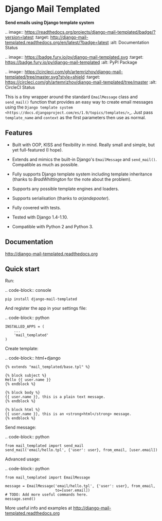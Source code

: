 Django Mail Templated
=====================

**Send emails using Django template system**

.. image:: https://readthedocs.org/projects/django-mail-templated/badge/?version=latest
   :target: http://django-mail-templated.readthedocs.org/en/latest/?badge=latest
   :alt: Documentation Status

.. image:: https://badge.fury.io/py/django-mail-templated.svg
   :target: https://badge.fury.io/py/django-mail-templated
   :alt: PyPI Package

.. image:: https://circleci.com/gh/artemrizhov/django-mail-templated/tree/master.svg?style=shield
   :target: https://circleci.com/gh/artemrizhov/django-mail-templated/tree/master
   :alt: CircleCI Status

This is a tiny wrapper around the standard ``EmailMessage`` class and
``send_mail()`` function that provides an easy way to create email messages
using the `Django template system
<https://docs.djangoproject.com/es/1.9/topics/templates/>`_.
Just pass ``template_name`` and ``context`` as the first parameters then use as
normal.

Features
--------

* Built with OOP, KISS and flexibility in mind. Really small and simple, but
  yet full-featured (I hope).

* Extends and mimics the built-in Django's ``EmailMessage`` and
  ``send_mail()``. Compatible as much as possible.

* Fully supports Django template system including template inheritance
  (thanks to *BradWhittington* for the note about the problem).

* Supports any possible template engines and loaders.

* Supports serialisation (thanks to *arjandepooter*).

* Fully covered with tests.

* Tested with Django 1.4-1.10.

* Compatible with Python 2 and Python 3.


Documentation
-------------

http://django-mail-templated.readthedocs.org


Quick start
-----------

Run:

.. code-block:: console

    pip install django-mail-templated

And register the app in your settings file:

.. code-block:: python

    INSTALLED_APPS = (
        ...
        'mail_templated'
    )

Create template:

.. code-block:: html+django

    {% extends "mail_templated/base.tpl" %}

    {% block subject %}
    Hello {{ user.name }}
    {% endblock %}

    {% block body %}
    {{ user.name }}, this is a plain text message.
    {% endblock %}

    {% block html %}
    {{ user.name }}, this is an <strong>html</strong> message.
    {% endblock %}

Send message:

.. code-block:: python

    from mail_templated import send_mail
    send_mail('email/hello.tpl', {'user': user}, from_email, [user.email])

Advanced usage:

.. code-block:: python

    from mail_templated import EmailMessage

    message = EmailMessage('email/hello.tpl', {'user': user}, from_email,
                           to=[user.email])
    # TODO: Add more useful commands here.
    message.send()

More useful info and examples at http://django-mail-templated.readthedocs.org
